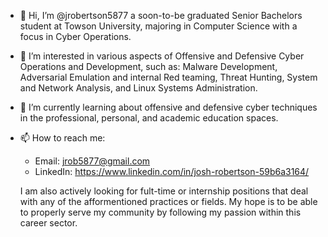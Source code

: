 - 👋 Hi, I’m @jrobertson5877 a soon-to-be graduated Senior Bachelors student at Towson University, majoring in Computer Science with a focus in Cyber Operations.
- 👀 I’m interested in various aspects of Offensive and Defensive Cyber Operations and Development, such as: Malware Development, Adversarial Emulation and internal Red teaming, Threat Hunting, System and Network Analysis, and Linux Systems Administration.
- 🌱 I’m currently learning about offensive and defensive cyber techniques in the professional, personal, and academic education spaces.
- 📫 How to reach me:
  - Email: jrob5877@gmail.com
  - LinkedIn: https://www.linkedin.com/in/josh-robertson-59b6a3164/
  
  I am also actively looking for fult-time or internship positions that deal with any of the afformentioned practices or fields. My hope is to be able to properly serve my community by following my passion within this career sector.
  


